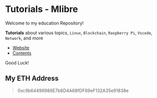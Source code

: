 # Tutorials - Mlibre

Welcome to my education Repository!

**Tutorials** about various topics, `Linux`, `Blockchain`, `Raspberry Pi`, `Vscode`, `Network`, and more

* [Website](https://mlibre.github.io/Tutorials/)
* [Contents](./Tutorials/readme.md)

Good Luck!

## My ETH Address

> 0xc9b64496986E7b6D4A68fDF69eF132A35e91838e
